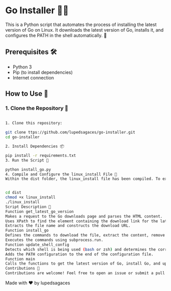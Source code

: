 # Go Installer 🐹🚀

This is a Python script that automates the process of installing the latest version of Go on Linux. It downloads the latest version of Go, installs it, and configures the PATH in the shell automatically. 🎉

## Prerequisites 🛠️

- Python 3
- Pip (to install dependencies)
- Internet connection

## How to Use 📖

### 1. Clone the Repository 📂

```bash

1. Clone this repository: 

git clone ttps://github.com/lupedsagaces/go-installer.git
cd go-installer

2. Install Dependencies 📦

pip install -r requirements.txt
3. Run the Script 🚀

python install_go.py
4. Compile and Configure the linux_install File 🔧
Within the dist folder, the linux_install file has been compiled. To execute it, follow these steps:


cd dist
chmod +x linux_install
./linux_install
Script Description 📝
Function get_latest_go_version
Makes a request to the Go downloads page and parses the HTML content.
Uses XPath to find the element containing the download link for the latest version.
Extracts the file name and constructs the download URL.
Function install_go
Defines the commands to download the file, extract the content, remove previous versions installed, and create symbolic links for Go binaries.
Executes the commands using subprocess.run.
Function update_shell_config
Detects which shell is being used (bash or zsh) and determines the corresponding configuration file (~/.bashrc or ~/.zshrc).
Adds the PATH configuration to the end of the configuration file.
Function main
Calls the functions to get the latest version of Go, install Go, and update the shell configuration.
Contributions 🤝
Contributions are welcome! Feel free to open an issue or submit a pull request.

```

Made with ❤️ by lupedsagaces
